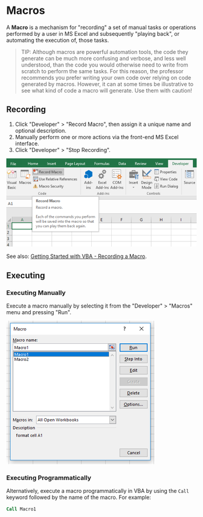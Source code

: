 # Macros

A **Macro** is a mechanism for "recording" a set of manual tasks or operations performed by a user in MS Excel and subsequently "playing back", or automating the execution of, those tasks.

> TIP: Although macros are powerful automation tools, the code they generate can be much more confusing and verbose, and less well understood, than the code you would otherwise need to write from scratch to perform the same tasks. For this reason, the professor recommends you prefer writing your own code over relying on code generated by macros. However, it can at some times be illustrative to see what kind of code a macro will generate. Use them with caution!

## Recording

  1. Click "Developer" > "Record Macro", then assign it a unique name and optional description.
  2. Manually perform one or more actions via the front-end MS Excel interface.
  3. Click "Developer" > "Stop Recording".

![A screenshot of the "Code" section of the "Developer" menu, where the macro-related buttons exist.](/img/notes/visual-basic/recording-a-macro.png)

See also: [Getting Started with VBA - Recording a Macro](https://msdn.microsoft.com/en-us/vba/office-shared-vba/articles/getting-started-with-vba-in-office#to-record-a-macro).

## Executing

### Executing Manually

Execute a macro manually by selecting it from the "Developer" > "Macros" menu and pressing "Run".

![A screenshot of the "Macros" window.](/img/notes/visual-basic/playing-a-macro.png)

### Executing Programmatically

Alternatively, execute a macro programmatically in VBA by using the `Call` keyword followed by the name of the macro. For example:

```vb
Call Macro1
```
